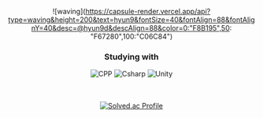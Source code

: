 <div align="center">

![waving](https://capsule-render.vercel.app/api?type=waving&height=200&text=hyun9&fontSize=40&fontAlign=88&fontAlignY=40&desc=@hyun9d&descAlign=88&color=0:"F8B195",50: "F67280",100:"C06C84")

### Studying with

<img alt="CPP" src ="https://img.shields.io/badge/C%2B%2B-00599C.svg?&style=for-the-badge&logo=c%2B%2B&&logoColor=white"/>
<img alt="Csharp" src ="https://img.shields.io/badge/C%23-39477F.svg?&style=for-the-badge&logo=C%23&logoColor=white"/>
<img alt="Unity" src ="https://img.shields.io/badge/Unity-57b9d3.svg?&style=for-the-badge&logo=Unity&logoColor=white"/>
<br>
<br>
<br>

[![Solved.ac Profile](http://mazassumnida.wtf/api/v2/generate_badge?boj=hyun9d)](https://solved.ac/hyun9d)
<br/>
</dlv>
